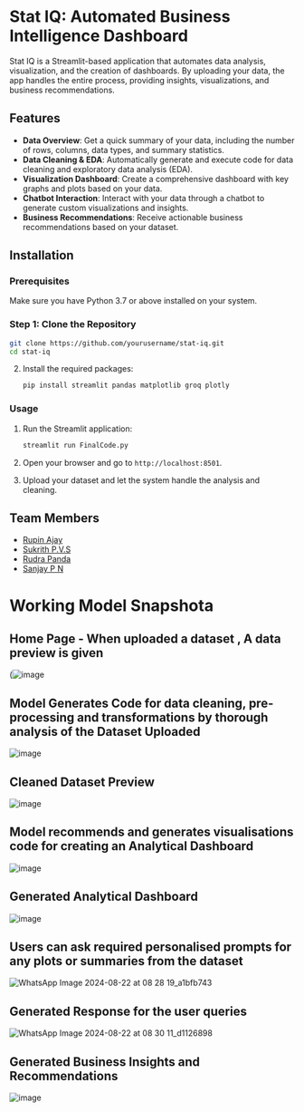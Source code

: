 # Stat IQ: Automated Business Intelligence Dashboard

Stat IQ is a Streamlit-based application that automates data analysis, visualization, and the creation of dashboards. By uploading your data, the app handles the entire process, providing insights, visualizations, and business recommendations.

## Features

- **Data Overview**: Get a quick summary of your data, including the number of rows, columns, data types, and summary statistics.
- **Data Cleaning & EDA**: Automatically generate and execute code for data cleaning and exploratory data analysis (EDA).
- **Visualization Dashboard**: Create a comprehensive dashboard with key graphs and plots based on your data.
- **Chatbot Interaction**: Interact with your data through a chatbot to generate custom visualizations and insights.
- **Business Recommendations**: Receive actionable business recommendations based on your dataset.

## Installation

### Prerequisites

Make sure you have Python 3.7 or above installed on your system.

### Step 1: Clone the Repository

```bash
git clone https://github.com/yourusername/stat-iq.git
cd stat-iq
```

2. Install the required packages:
    ```bash
    pip install streamlit pandas matplotlib groq plotly
    ```

### Usage

1. Run the Streamlit application:
    ```bash
    streamlit run FinalCode.py
    ```

2. Open your browser and go to `http://localhost:8501`.

3. Upload your dataset and let the system handle the analysis and cleaning.

## Team Members

- [Rupin Ajay](https://github.com/lucyfier56)
- [Sukrith P.V.S](https://github.com/sukrithpvs)
- [Rudra Panda](https://github.com/lucyfier56)
- [Sanjay P N](https://github.com/sanjayperam04)



# Working Model Snapshota

## Home Page - When uploaded a dataset , A data preview is given
(![image](https://github.com/user-attachments/assets/2b0a679d-ea8e-4f8c-b4bd-85824aa5fe4f)



## Model Generates Code for data cleaning, pre-processing and transformations by thorough analysis of the Dataset Uploaded
![image](https://github.com/user-attachments/assets/6da08c3b-0a6a-4942-88be-3574e0770cc7)


## Cleaned Dataset Preview 
![image](https://github.com/user-attachments/assets/4fe4291e-dd0a-4c73-995d-59c2f72991d3)

## Model recommends and generates visualisations code for creating an Analytical Dashboard
![image](https://github.com/user-attachments/assets/7d0c7719-a971-4dd4-9656-25bde29b783d)



## Generated Analytical Dashboard 
![image](https://github.com/user-attachments/assets/67b5a239-a222-45de-b311-980baf47fa79)

## Users can ask required personalised prompts for any plots or summaries from the dataset
![WhatsApp Image 2024-08-22 at 08 28 19_a1bfb743](https://github.com/user-attachments/assets/4f275f03-ef32-4d1b-b3d7-b7d6415dd70e)

## Generated Response for the user queries 
![WhatsApp Image 2024-08-22 at 08 30 11_d1126898](https://github.com/user-attachments/assets/b8ff2b16-be34-4f29-8340-6f9aef9a5dc7)


## Generated Business Insights and Recommendations 
![image](https://github.com/user-attachments/assets/a843ec78-7a15-483d-a296-c4f91b3ca3cc)






